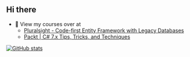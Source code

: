 <!--
**sjh37/sjh37** is a ✨ _special_ ✨ repository because its `README.md` (this file) appears on your GitHub profile.

Here are some ideas to get you started:

- 🔭 I’m currently working on ...
- 🌱 I’m currently learning ...
- 👯 I’m looking to collaborate on ...
- 🤔 I’m looking for help with ...
 📫 How to reach me: ...
- 😄 Pronouns: ...
- ⚡ Fun fact: ...

-->
## Hi there
- 💬 View my courses over at
  - [Pluralsight - Code-first Entity Framework with Legacy Databases](https://www.pluralsight.com/authors/simon-hughes)
  - [Packt | C# 7.x Tips, Tricks, and Techniques](https://www.packtpub.com/product/c-7-x-tips-tricks-and-techniques-video/9781789341553)

[![GitHub stats](https://github-readme-stats.vercel.app/api?username=sjh37&show_icons=true&theme=dark)](https://github.com/anuraghazra/github-readme-stats)
